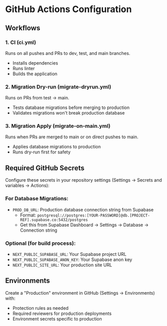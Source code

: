 # GitHub Actions Configuration

## Workflows

### 1. CI (ci.yml)
Runs on all pushes and PRs to dev, test, and main branches.
- Installs dependencies
- Runs linter
- Builds the application

### 2. Migration Dry-run (migrate-dryrun.yml)
Runs on PRs from test → main.
- Tests database migrations before merging to production
- Validates migrations won't break production database

### 3. Migration Apply (migrate-on-main.yml)
Runs when PRs are merged to main or on direct pushes to main.
- Applies database migrations to production
- Runs dry-run first for safety

## Required GitHub Secrets

Configure these secrets in your repository settings (Settings → Secrets and variables → Actions):

### For Database Migrations:
- `PROD_DB_URL`: Production database connection string from Supabase
  - Format: `postgresql://postgres:[YOUR-PASSWORD]@db.[PROJECT-REF].supabase.co:5432/postgres`
  - Get this from Supabase Dashboard → Settings → Database → Connection string

### Optional (for build process):
- `NEXT_PUBLIC_SUPABASE_URL`: Your Supabase project URL
- `NEXT_PUBLIC_SUPABASE_ANON_KEY`: Your Supabase anon key
- `NEXT_PUBLIC_SITE_URL`: Your production site URL

## Environments

Create a "Production" environment in GitHub (Settings → Environments) with:
- Protection rules as needed
- Required reviewers for production deployments
- Environment secrets specific to production